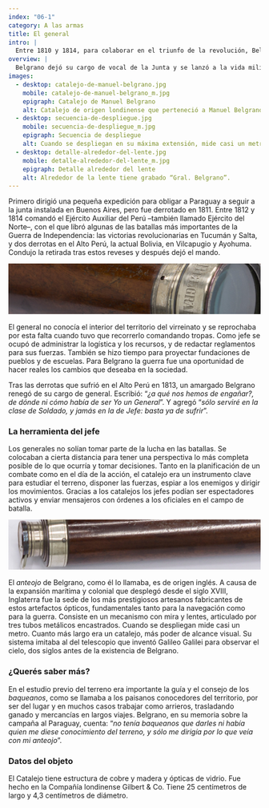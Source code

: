 ```yaml
---
index: "06-1"
category: A las armas
title: El general
intro: |
  Entre 1810 y 1814, para colaborar en el triunfo de la revolución, Belgrano se convirtió en jefe militar. En esa ocupación se convirtió en un protagonista decisivo de la época.
overview: |
  Belgrano dejó su cargo de vocal de la Junta y se lanzó a la vida militar, en la que no tenía formación profesional. Pero puso en ella toda su energía. Escribió: “*no se duerme, se come poco y se trabaja mucho; pero no hay otro remedio para conseguir aquel fin*”.
images:
  - desktop: catalejo-de-manuel-belgrano.jpg
    mobile: catalejo-de-manuel-belgrano_m.jpg  
    epigraph: Catalejo de Manuel Belgrano
    alt: Catalejo de origen londinense que perteneció a Manuel Belgrano. Consiste en un mecanismo con mira y lentes conectadas por tres tubos metálicos.  
  - desktop: secuencia-de-despliegue.jpg
    mobile: secuencia-de-despliegue_m.jpg  
    epigraph: Secuencia de despliegue
    alt: Cuando se despliegan en su máxima extensión, mide casi un metro. Y cuanto más largo, más poder de alcance.
  - desktop: detalle-alrededor-del-lente.jpg
    mobile: detalle-alrededor-del-lente_m.jpg  
    epigraph: Detalle alrededor del lente
    alt: Alrededor de la lente tiene grabado “Gral. Belgrano”.  
---
```



Primero dirigió una pequeña expedición para obligar a Paraguay a seguir a la junta instalada en Buenos Aires, pero fue derrotado en 1811. Entre 1812 y 1814 comandó el Ejército Auxiliar del Perú –también llamado Ejército del Norte–, con el que libró algunas de las batallas más importantes de la Guerra de Independencia: las victorias revolucionarias en Tucumán y Salta, y dos derrotas en el Alto Perú, la actual Bolivia, en Vilcapugio y Ayohuma. Condujo la retirada tras estos reveses y después dejó el mando.

![Detalle del objeto](./eje06-1-a.jpg)

El general no conocía el interior del territorio del virreinato y se reprochaba por esta falta cuando tuvo que recorrerlo comandando tropas. Como jefe se ocupó de administrar la logística y los recursos, y de redactar reglamentos para sus fuerzas. También se hizo tiempo para proyectar fundaciones de pueblos y de escuelas. Para Belgrano la guerra fue una oportunidad de hacer reales los cambios que deseaba en la sociedad.

Tras las derrotas que sufrió en el Alto Perú en 1813, un amargado Belgrano renegó de su cargo de general. Escribió: “*¿a qué nos hemos de engañar?, de dónde ni cómo había de ser Yo un General*”. Y agregó “*sólo serviré en la clase de Soldado, y jamás en la de Jefe: basta ya de sufrir*”.

### La herramienta del jefe
Los generales no solían tomar parte de la lucha en las batallas. Se colocaban a cierta distancia para tener una perspectiva lo más completa posible de lo que ocurría y tomar decisiones. Tanto en la planificación de un combate como en el día de la acción, el catalejo era un instrumento clave para estudiar el terreno, disponer las fuerzas, espiar a los enemigos y dirigir los movimientos. Gracias a los catalejos los jefes podían ser espectadores activos y enviar mensajeros con órdenes a los oficiales en el campo de batalla.

![Detalle del objeto](./eje06-1-b.jpg)


El *anteojo* de Belgrano, como él lo llamaba, es de origen inglés. A causa de la expansión marítima y colonial que desplegó desde el siglo XVIII, Inglaterra fue la sede de los más prestigiosos artesanos fabricantes de estos artefactos ópticos, fundamentales tanto para la navegación como para la guerra. Consiste en un mecanismo con mira y lentes, articulado por tres tubos metálicos encastrados. Cuando se despliegan mide casi un metro. Cuanto más largo era un catalejo, más poder de alcance visual. Su sistema imitaba al del telescopio que inventó Galileo Galilei para observar el cielo, dos siglos antes de la existencia de Belgrano.

### ¿Querés saber más?
En el estudio previo del terreno era importante la guía y el consejo de los *baqueanos*, como se llamaba a los paisanos conocedores del territorio, por ser del lugar y en muchos casos trabajar como arrieros, trasladando ganado y mercancías en largos viajes. Belgrano, en su memoria sobre la campaña al Paraguay, cuenta:
“*no tenía baqueanos que darles ni había quien me diese conocimiento del terreno, y sólo me dirigía por lo que veía con mi anteojo*”.

### Datos del objeto
El Catalejo tiene estructura de cobre y madera y ópticas de vidrio. Fue hecho en la Compañía londinense Gilbert & Co. Tiene 25 centímetros de largo y 4,3 centímetros de diámetro.

